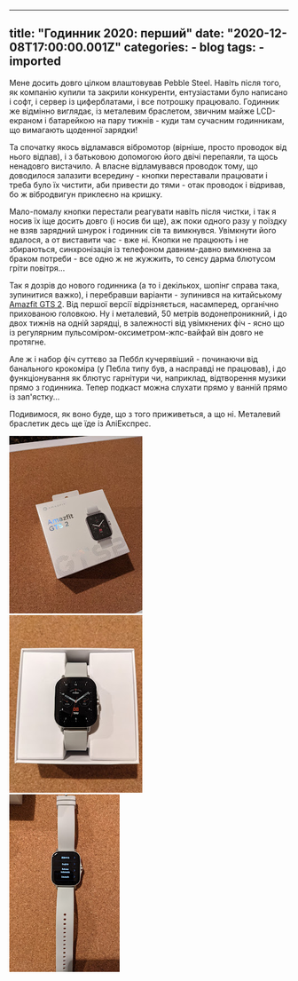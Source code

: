 
---
title: "Годинник 2020: перший"
date: "2020-12-08T17:00:00.001Z"
categories:
    - blog
tags:
    - imported
---

Мене досить довго цілком влаштовував Pebble Steel. Навіть після того, як компанію купили та закрили конкуренти, ентузіастами було написано і софт, і сервер із циферблатами, і все потрошку працювало. Годинник же відмінно виглядає, із металевим браслетом, звичним майже LCD\-екраном і батарейкою на пару тижнів \- куди там сучасним годинникам, що вимагають щоденної зарядки!

Та спочатку якось відламався вібромотор (вірніше, просто проводок від нього відпав), і з батьковою допомогою його двічі перепаяли, та щось ненадовго вистачило. А власне відламувався проводок тому, що доводилося залазити всередину \- кнопки переставали працювати і треба було їх чистити, аби привести до тями \- отак проводок і відривав, бо ж вібродвигун приклеєно на кришку.

Мало\-помалу кнопки перестали реагувати навіть після чистки, і так я носив їх іще досить довго (і носив би ще), аж поки одного разу у поїздку не взяв зарядний шнурок і годинник сів та вимкнувся. Увімкнути його вдалося, а от виставити час \- вже ні. Кнопки не працюють і не збираються, синхронізація із телефоном давним\-давно вимкнена за браком потреби \- все одно ж не жужжить, то сенсу дарма блютусом гріти повітря... 

Так я дозрів до нового годинника (а то і декількох, шопінг справа така, зупинитися важко), і перебравши варіанти \- зупинився на китайському [Amazfit GTS 2](https://us.amazfit.com/pages/amazfit-gts2). Від першої версії відрізняється, насамперед, органічно прихованою головкою. Ну і металевий, 50 метрів водонепроникний, і до двох тижнів на одній зарядці, в залежності від увімкнених фіч \- ясно що із регулярним пульсоміром\-оксиметром\-жпс\-вайфай він довго не протягне.   


Але ж і набор фіч суттєво за Пеббл кучерявіший \- починаючи від банального крокоміра (у Пебла типу був, а насправді не працював), і до функціонування як блютус гарнітури чи, наприклад, відтворення музики прямо з годинника. Тепер подкаст можна слухати прямо у ванній прямо із зап'ястку...

Подивимося, як воно буде, що з того приживеться, а що ні. Металевий браслетик десь ще їде із АліЕкспрес.

  


[![](thumb_00.jpg)](img00.jpg)  
[![](thumb_01.jpg)](img01.jpg)  
[![](thumb_02.jpg)](img02.jpg)  
  




